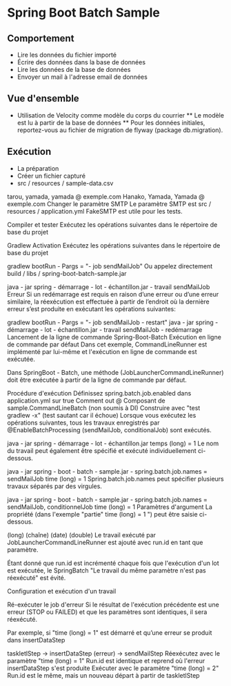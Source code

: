 # Spring Boot Batch Sample

## Comportement
   * Lire les données du fichier importé
   * Écrire des données dans la base de données
   * Lire les données de la base de données
   * Envoyer un mail à l'adresse email de données
## Vue d'ensemble
   * Utilisation de Velocity comme modèle du corps du courrier
    ** Le modèle est lu à partir de la base de données
    ** Pour les données initiales, reportez-vous au fichier de migration de flyway (package db.migration).

## Exécution
   * La préparation
   * Créer un fichier capturé
   * src / resources / sample-data.csv

tarou, yamada, yamada @ exemple.com
Hanako, Yamada, Yamada @ exemple.com
Changer le paramètre SMTP
Le paramètre SMTP est src / resources / application.yml
FakeSMTP est utile pour les tests.

Compiler et tester
Exécutez les opérations suivantes dans le répertoire de base du projet

Gradlew
Activation
Exécutez les opérations suivantes dans le répertoire de base du projet

gradlew bootRun - Pargs = "- job sendMailJob"
Ou appelez directement build / libs / spring-boot-batch-sample.jar

java - jar spring - démarrage - lot - échantillon.jar - travail sendMailJob
Erreur
Si un redémarrage est requis en raison d’une erreur ou d’une erreur similaire, la réexécution est effectuée à partir de l’endroit où la dernière erreur s’est produite en exécutant les opérations suivantes:

gradlew bootRun - Pargs = "- job sendMailJob - restart"
java - jar spring - démarrage - lot - échantillon.jar - travail sendMailJob - redémarrage
Lancement de la ligne de commande Spring-Boot-Batch
Exécution en ligne de commande par défaut
Dans cet exemple, CommandLineRunner est implémenté par lui-même et l'exécution en ligne de commande est exécutée.

Dans SpringBoot - Batch, une méthode (JobLauncherCommandLineRunner) doit être exécutée à partir de la ligne de commande par défaut.

Procédure d'exécution
Définissez spring.batch.job.enabled dans application.yml sur true
Comment out @ Composant de sample.CommandLineBatch (non soumis à DI)
Construire avec "test gradlew -x" (test sautant car il échoue)
Lorsque vous exécutez les opérations suivantes, tous les travaux enregistrés par @EnableBatchProcessing (sendMailJob, conditionalJob) sont exécutés.

java - jar spring - démarrage - lot - échantillon.jar temps (long) = 1
Le nom du travail peut également être spécifié et exécuté individuellement ci-dessous.

java - jar spring - boot - batch - sample.jar - spring.batch.job.names = sendMailJob time (long) = 1
Spring.batch.job.names peut spécifier plusieurs travaux séparés par des virgules.

java - jar spring - boot - batch - sample.jar - spring.batch.job.names = sendMailJob, conditionnelJob time (long) = 1
Paramètres d'argument
La propriété (dans l'exemple "partie" time (long) = 1 ") peut être saisie ci-dessous.

(long)
(chaîne)
(date)
(double)
Le travail exécuté par JobLauncherCommandLineRunner est ajouté avec run.id en tant que paramètre.

Étant donné que run.id est incrémenté chaque fois que l'exécution d'un lot est exécutée, le SpringBatch "Le travail du même paramètre n'est pas réexécuté" est évité.

Configuration et exécution d'un travail

Ré-exécuter le job d'erreur
Si le résultat de l'exécution précédente est une erreur (STOP ou FAILED) et que les paramètres sont identiques, il sera réexécuté.

Par exemple, si "time (long) = 1" est démarré et qu’une erreur se produit dans insertDataStep

taskletlStep -> insertDataStep (erreur) -> sendMailStep
Réexécutez avec le paramètre "time (long) = 1"
Run.id est identique et reprend où l'erreur insertDataStep s'est produite
Exécuter avec le paramètre "time (long) = 2"
Run.id est le même, mais un nouveau départ à partir de taskletlStep
